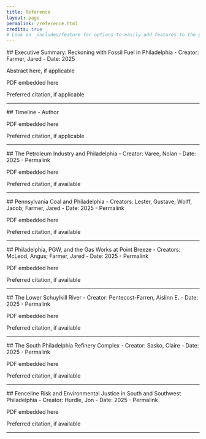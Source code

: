 ```yaml
---
title: Reference
layout: page
permalink: /reference.html
credits: true
# Look in _includes/feature for options to easily add features to the page
---
```


<div id="summary"></div>
## Executive Summary: Reckoning with Fossil Fuel in Philadelphia
- Creator: Farmer, Jared
- Date: 2025

Abstract here, if applicable

PDF embedded here

Preferred citation, if applicable

---
<div id="timeline"></div>
## Timeline
- Author

PDF embedded here

Preferred citation, if applicable

--- 
<div id="petro-industry"></div>
## The Petroleum Industry and Philadelphia
- Creator: Varee, Nolan
- Date: 2025
- Permalink

PDF embedded here

Preferred citation, if available

---
<div id="penna-coal"></div>
## Pennsylvania Coal and Philadelphia
- Creators: Lester, Gustave; Wolff, Jacob; Farmer, Jared
- Date: 2025
- Permalink

PDF embedded here

Preferred citation, if available

---
<div id="point-breeze"></div>
## Philadelphia, PGW, and the Gas Works at Point Breeze
- Creators: McLeod, Angus; Farmer, Jared
- Date: 2025
- Permalink

PDF embedded here

Preferred citation, if available

---
<div id="schuylkill"></div>
## The Lower Schuylkill River
- Creator: Pentecost-Farren, Aislinn E.
- Date: 2025
- Permalink

PDF embedded here

Preferred citation, if available

---
<div id="south-philly-refinery"></div>
## The South Philadelphia Refinery Complex
- Creator: Sasko, Claire
- Date: 2025
- Permalink

PDF embedded here

Preferred citation, if available

---
<div id="fenceline-risk"></div>
## Fenceline Risk and Environmental Justice in South and Southwest Philadelphia
- Creator: Hurdle, Jon
- Date: 2025
- Permalink

PDF embedded here

Preferred citation, if available

---
